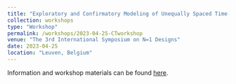 ```yaml
---
title: "Exploratory and Confirmatory Modeling of Unequally Spaced Time-series Data"
collection: workshops
type: "Workshop"
permalink: /workshops/2023-04-25-CTworkshop
venue: "The 3rd International Symposium on N=1 Designs"
date: 2023-04-25
location: "Leuven, Belgium"
---
```


Information and workshop materials can be found [here](https://github.com/ryanoisin/WorkshopExploratoryConfirmatoryCT).
